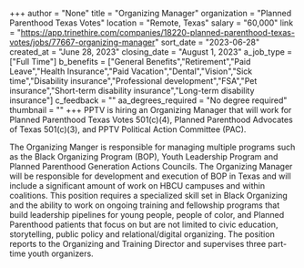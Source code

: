+++
author = "None"
title = "Organizing Manager"
organization = "Planned Parenthood Texas Votes"
location = "Remote, Texas"
salary = "60,000"
link = "https://app.trinethire.com/companies/18220-planned-parenthood-texas-votes/jobs/77667-organizing-manager"
sort_date = "2023-06-28"
created_at = "June 28, 2023"
closing_date = "August 1, 2023"
a_job_type = ["Full Time"]
b_benefits = ["General Benefits","Retirement","Paid Leave","Health Insurance","Paid Vacation","Dental","Vision","Sick time","Disability insurance","Professional development","FSA","Pet insurance","Short-term disability insurance","Long-term disability insurance"]
c_feedback = ""
aa_degrees_required = "No degree required"
thumbnail = ""
+++
PPTV is hiring an Organizing Manager that will work for Planned Parenthood Texas Votes 501(c)(4), Planned Parenthood Advocates of Texas 501(c)(3), and PPTV Political Action Committee (PAC).

The Organizing Manger is responsible for managing multiple programs such as the Black Organizing Program (BOP), Youth Leadership Program and Planned Parenthood Generation Actions Councils. The Organizing Manager will be responsible for development and execution of  BOP in Texas and will include a significant amount of work on HBCU campuses and within coalitions. This position requires a specialized skill set in Black Organizing and the ability to work on ongoing training and fellowship programs that build leadership pipelines for young people, people of color, and Planned Parenthood patients that focus on but are not limited to civic education, storytelling, public policy and relational/digital organizing. The position reports to the Organizing and Training Director and supervises three part-time youth organizers. 